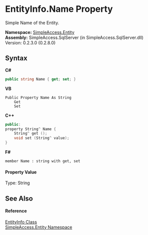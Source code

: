 # EntityInfo.Name Property 
 

Simple Name of the Entity.

**Namespace:**&nbsp;<a href="N_SimpleAccess_Entity">SimpleAccess.Entity</a><br />**Assembly:**&nbsp;SimpleAccess.SqlServer (in SimpleAccess.SqlServer.dll) Version: 0.2.3.0 (0.2.8.0)

## Syntax

**C#**<br />
``` C#
public string Name { get; set; }
```

**VB**<br />
``` VB
Public Property Name As String
	Get
	Set
```

**C++**<br />
``` C++
public:
property String^ Name {
	String^ get ();
	void set (String^ value);
}
```

**F#**<br />
``` F#
member Name : string with get, set

```


#### Property Value
Type: String

## See Also


#### Reference
<a href="T_SimpleAccess_Entity_EntityInfo">EntityInfo Class</a><br /><a href="N_SimpleAccess_Entity">SimpleAccess.Entity Namespace</a><br />
